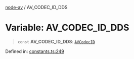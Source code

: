 [node-av](../globals.md) / AV\_CODEC\_ID\_DDS

# Variable: AV\_CODEC\_ID\_DDS

> `const` **AV\_CODEC\_ID\_DDS**: [`AVCodecID`](../type-aliases/AVCodecID.md)

Defined in: [constants.ts:249](https://github.com/seydx/av/blob/f8631fc881b394300b1479f511d55cf1c370a87f/src/constants/constants.ts#L249)
